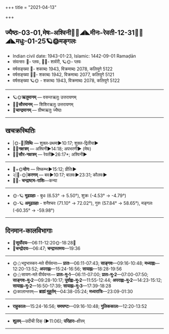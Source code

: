 +++
title = "2021-04-13"

+++
## ज्यैष्ठः-03-01,मेषः-अश्विनी🌛🌌◢◣मीनः-रेवती-12-31🌌🌞◢◣मधुः-01-25🪐🌞मङ्गलः
- Indian civil date: 1943-01-23, Islamic: 1442-09-01 Ramaḍān
- संवत्सरः 🌛- प्लवः, 🌌🌞- शार्वरी, 🪐🌞- प्लवः
- वर्षसङ्ख्या 🌛- शकाब्दः 1943, विक्रमाब्दः 2078, कलियुगे 5122
- वर्षसङ्ख्या 🌌🌞- शकाब्दः 1942, विक्रमाब्दः 2077, कलियुगे 5121
- वर्षसङ्ख्या 🪐🌞 - शकाब्दः 1943, विक्रमाब्दः 2078, कलियुगे 5122
___________________
- 🪐🌞**ऋतुमानम्** — वसन्तऋतुः उत्तरायणम्
- 🌌🌞**सौरमानम्** — शिशिरऋतुः उत्तरायणम्
- 🌛**चान्द्रमानम्** — ग्रीष्मऋतुः ज्यैष्ठः
___________________


## खचक्रस्थितिः
- |🌞-🌛|**तिथिः** — शुक्ल-प्रथमा►10:17; शुक्ल-द्वितीया►  
- 🌌🌛**नक्षत्रम्** — अश्विनी►14:18; अपभरणी► (मेषः)  
- 🌌🌞**सौर-नक्षत्रम्** — रेवती►26:17*; अश्विनी►  
___________________
- 🌛+🌞**योगः** — विष्कम्भः►15:12; प्रीतिः►  
- २|🌛-🌞|**करणम्** — बवः►10:17; बालवः►23:31; कौलवः►  
- 🌌🌛- **चन्द्राष्टम-राशिः**—कन्या  
___________________
- 🌞-🪐 **मूढग्रहाः** - बुधः (6.53° → 5.50°), शुक्रः (-4.53° → -4.79°)
- 🌞-🪐 **अमूढग्रहाः** - शनैश्चरः (71.10° → 72.02°), गुरुः (57.84° → 58.65°), मङ्गलः (-60.35° → -59.98°)
___________________


## दिनमान-कालविभागाः
- 🌅**सूर्योदयः**—06:11-12:20🌞️-18:28🌇  
- 🌛**चन्द्रोदयः**—06:47; **चन्द्रास्तमयः**—19:36  
___________________
- 🌞⚝भट्टभास्कर-मते वीर्यवन्तः— **प्रातः**—06:11-07:43; **साङ्गवः**—09:16-10:48; **मध्याह्नः**—12:20-13:52; **अपराह्णः**—15:24-16:56; **सायाह्नः**—18:28-19:56  
- 🌞⚝सायण-मते वीर्यवन्तः— **प्रातः-मु॰1**—06:11-07:00; **प्रातः-मु॰2**—07:00-07:50; **साङ्गवः-मु॰2**—09:28-10:17; **पूर्वाह्णः-मु॰2**—11:55-12:44; **अपराह्णः-मु॰2**—14:23-15:12; **सायाह्नः-मु॰2**—16:50-17:39; **सायाह्नः-मु॰3**—17:39-18:28  
- 🌞कालान्तरम्— **ब्राह्मं मुहूर्तम्**—04:38-05:24; **मध्यरात्रिः**—23:09-01:30  
___________________
- **राहुकालः**—15:24-16:56; **यमघण्टः**—09:16-10:48; **गुलिककालः**—12:20-13:52  
___________________
- **शूलम्**—उदीची दिक् (►11:06); **परिहारः**–क्षीरम्  
___________________
